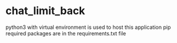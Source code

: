 # chat_limit_back

python3 with virtual environment is used to host this application
pip required packages are in the requirements.txt file
